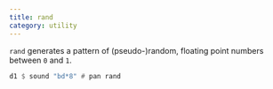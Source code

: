 ```yaml
---
title: rand
category: utility
---
```


`rand` generates a pattern of (pseudo-)random, floating point numbers between `0` and `1`.

~~~~haskell
d1 $ sound "bd*8" # pan rand
~~~~
